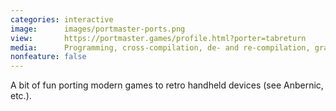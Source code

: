 ```yaml
---
categories: interactive
image:      images/portmaster-ports.png
view:       https://portmaster.games/profile.html?porter=tabreturn
media:      Programming, cross-compilation, de- and re-compilation, graphics/audio/input adaptation, reverse engineering, potato optimisation, and license compliance
nonfeature: false
---
```

A bit of fun porting modern games to retro handheld devices (see Anbernic, etc.).
